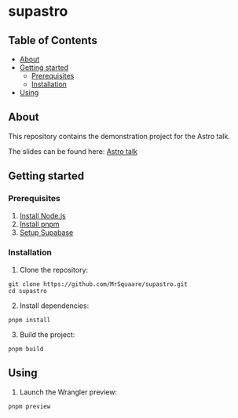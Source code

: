 # supastro

## Table of Contents

- [About](#about)
- [Getting started](#getting-started)
  - [Prerequisites](#prerequisites)
  - [Installation](#installation)
- [Using](#using)

## About

This repository contains the demonstration project for the Astro talk.

The slides can be found here: [Astro talk](https://github.com/MrSquaare/astro-talk)

## Getting started

### Prerequisites

1. [Install Node.js](https://nodejs.org/en/download/)
2. [Install pnpm](https://pnpm.io/installation)
3. [Setup Supabase](SETUP-SUPABASE.md)

### Installation

1. Clone the repository:

```shell script
git clone https://github.com/MrSquaare/supastro.git
cd supastro
```

2. Install dependencies:

```shell script
pnpm install
```

3. Build the project:

```shell script
pnpm build
```

## Using

1. Launch the Wrangler preview:

```shell script
pnpm preview
```
